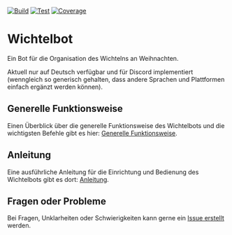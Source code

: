 [![Build](https://github.com/BenediktMagnus/Wichtelbot/workflows/Build/badge.svg)](https://github.com/BenediktMagnus/Wichtelbot/actions)
[![Test](https://github.com/BenediktMagnus/Wichtelbot/workflows/Test/badge.svg)](https://github.com/BenediktMagnus/Wichtelbot/actions)
[![Coverage](https://coveralls.io/repos/github/BenediktMagnus/Wichtelbot/badge.svg?branch=master)](https://coveralls.io/github/BenediktMagnus/Wichtelbot?branch=master)

# Wichtelbot

Ein Bot für die Organisation des Wichtelns an Weihnachten.

Aktuell nur auf Deutsch verfügbar und für Discord implementiert (wenngleich so generisch gehalten, dass andere Sprachen und Plattformen einfach ergänzt werden können).

## Generelle Funktionsweise

Einen Überblick über die generelle Funktionsweise des Wichtelbots und die wichtigsten Befehle gibt es hier: [Generelle Funktionsweise](docs/General.md).

## Anleitung

Eine ausführliche Anleitung für die Einrichtung und Bedienung des Wichtelbots gibt es dort: [Anleitung](docs/Manual.md).

## Fragen oder Probleme

Bei Fragen, Unklarheiten oder Schwierigkeiten kann gerne ein [Issue erstellt](https://github.com/BenediktMagnus/Wichtelbot/issues/new) werden.
